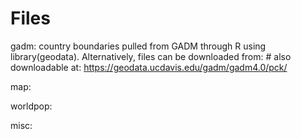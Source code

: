 # Files

gadm: country boundaries pulled from GADM through R using library(geodata). Alternatively, files can be downloaded from: # also downloadable at: https://geodata.ucdavis.edu/gadm/gadm4.0/pck/

map: 

worldpop: 

misc: 

